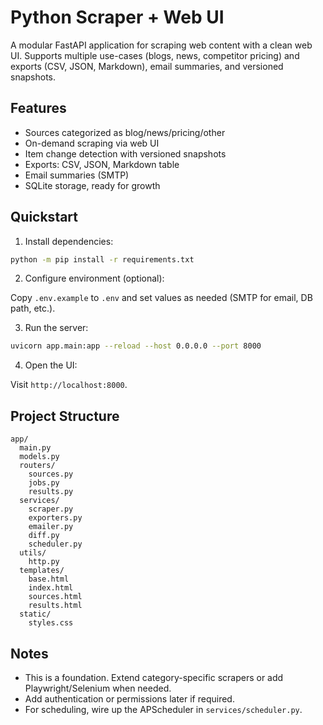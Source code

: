 # Python Scraper + Web UI

A modular FastAPI application for scraping web content with a clean web UI. Supports multiple use-cases (blogs, news, competitor pricing) and exports (CSV, JSON, Markdown), email summaries, and versioned snapshots.

## Features
- Sources categorized as blog/news/pricing/other
- On-demand scraping via web UI
- Item change detection with versioned snapshots
- Exports: CSV, JSON, Markdown table
- Email summaries (SMTP)
- SQLite storage, ready for growth

## Quickstart

1. Install dependencies:

```bash
python -m pip install -r requirements.txt
```

2. Configure environment (optional):

Copy `.env.example` to `.env` and set values as needed (SMTP for email, DB path, etc.).

3. Run the server:

```bash
uvicorn app.main:app --reload --host 0.0.0.0 --port 8000
```

4. Open the UI:

Visit `http://localhost:8000`.

## Project Structure

```
app/
  main.py
  models.py
  routers/
    sources.py
    jobs.py
    results.py
  services/
    scraper.py
    exporters.py
    emailer.py
    diff.py
    scheduler.py
  utils/
    http.py
  templates/
    base.html
    index.html
    sources.html
    results.html
  static/
    styles.css
```

## Notes
- This is a foundation. Extend category-specific scrapers or add Playwright/Selenium when needed.
- Add authentication or permissions later if required.
- For scheduling, wire up the APScheduler in `services/scheduler.py`.
